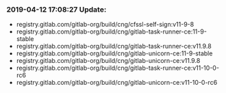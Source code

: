 ### 2019-04-12 17:08:27 Update:

- registry.gitlab.com/gitlab-org/build/cng/cfssl-self-sign:v11-9-8
- registry.gitlab.com/gitlab-org/build/cng/gitlab-task-runner-ce:11-9-stable
- registry.gitlab.com/gitlab-org/build/cng/gitlab-task-runner-ce:v11.9.8
- registry.gitlab.com/gitlab-org/build/cng/gitlab-unicorn-ce:11-9-stable
- registry.gitlab.com/gitlab-org/build/cng/gitlab-unicorn-ce:v11.9.8
- registry.gitlab.com/gitlab-org/build/cng/gitlab-task-runner-ce:v11-10-0-rc6
- registry.gitlab.com/gitlab-org/build/cng/gitlab-unicorn-ce:v11-10-0-rc6
